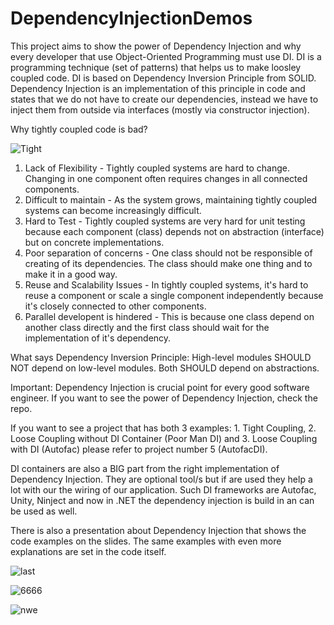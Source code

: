 # DependencyInjectionDemos

This project aims to show the power of Dependency Injection and why every developer that use Object-Oriented Programming must use DI.
DI is a programming technique (set of patterns) that helps us to make loosley coupled code. DI is based on Dependency Inversion Principle from SOLID.
Dependency Injection is an implementation of this principle in code and states that we do not have to create our dependencies, instead we have to inject them
from outside via interfaces (mostly via constructor injection). 

Why tightly coupled code is bad?

![Tight](https://github.com/velizar92/DependencyInjectionDemos/assets/40525254/809a96e1-33e9-4399-b6d2-21656f5c6014)

1. Lack of Flexibility - Tightly coupled systems are hard to change. Changing in one component often requires changes in all connected components.
2. Difficult to maintain - As the system grows, maintaining tightly coupled systems can become increasingly difficult.
3. Hard to Test - Tightly coupled systems are very hard for unit testing because each component (class) depends not on abstraction (interface) but on concrete implementations.
4. Poor separation of concerns - One class should not be responsible of creating of its dependencies. The class should make one thing and to make it in a good way.
5. Reuse and Scalability Issues - In tightly coupled systems, it's hard to reuse a component or scale a single component independently because it's closely connected to other components.
6. Parallel developent is hindered - This is because one class depend on another class directly and the first class should wait for the implementation of it's dependency.

What says Dependency Inversion Principle: High-level modules SHOULD NOT depend on low-level modules. Both SHOULD depend on abstractions.

Important: Dependency Injection is crucial point for every good software engineer. If you want to see the power of Dependency Injection, check the repo.

If you want to see a project that has both 3 examples: 1. Tight Coupling, 2. Loose Coupling without DI Container (Poor Man DI) and 3. Loose Coupling with DI (Autofac)
please refer to project number 5 (AutofacDI).

DI containers are also a BIG part from the right implementation of Dependency Injection. They are optional tool/s but if are used they help a lot with our the wiring of our application. Such DI frameworks are Autofac, Unity, Ninject and now in .NET the dependency injection is build in an can be used as well.

There is also a presentation about Dependency Injection that shows the code examples on the slides. The same examples with even more explanations are set
in the code itself.

![last](https://github.com/velizar92/DependencyInjectionDemos/assets/40525254/cc2d8892-fbee-4602-b43e-392756ddd7da)

![6666](https://github.com/velizar92/DependencyInjectionDemos/assets/40525254/72a236b2-c6f7-4380-9986-d868a300a64e)

![nwe](https://github.com/velizar92/DependencyInjectionDemos/assets/40525254/c1f09cd2-6de3-4e8b-a8d4-d950137d1ac4)




